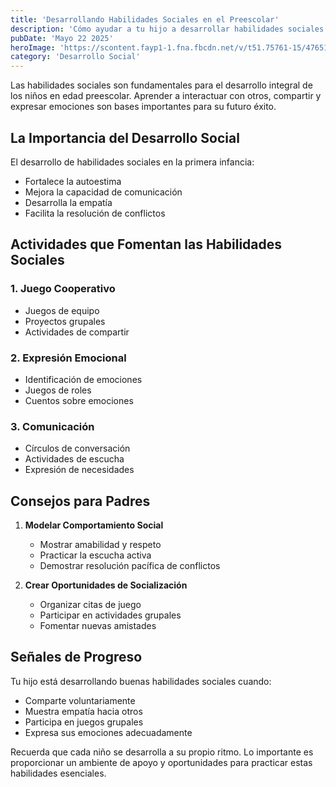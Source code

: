 ```yaml
---
title: 'Desarrollando Habilidades Sociales en el Preescolar'
description: 'Cómo ayudar a tu hijo a desarrollar habilidades sociales fundamentales durante sus primeros años'
pubDate: 'Mayo 22 2025'
heroImage: 'https://scontent.fayp1-1.fna.fbcdn.net/v/t51.75761-15/476515572_18066215845848530_5942471237751646737_n.jpg?_nc_cat=109&ccb=1-7&_nc_sid=127cfc&_nc_ohc=A9hocjEP3Z0Q7kNvwEaNtz_&_nc_oc=AdmzKPrZhY_S-iRhtWRJC58yEpUQ2IFZgWUfT8UYj4tklunxwAMK4P2X6po6U9BPodREZtMnSWkghXKa0PJQMH1v&_nc_zt=23&_nc_ht=scontent.fayp1-1.fna&_nc_gid=mrh8Ao2UUXPNvOFZ06w1Uw&oh=00_AfXOfcBSgbxNdhYWU4qRKB5onnkJcF38_ru036jTviFs9Q&oe=68A511A7'
category: 'Desarrollo Social'
---
```


Las habilidades sociales son fundamentales para el desarrollo integral de los niños en edad preescolar. Aprender a interactuar con otros, compartir y expresar emociones son bases importantes para su futuro éxito.

## La Importancia del Desarrollo Social

El desarrollo de habilidades sociales en la primera infancia:
- Fortalece la autoestima
- Mejora la capacidad de comunicación
- Desarrolla la empatía
- Facilita la resolución de conflictos

## Actividades que Fomentan las Habilidades Sociales

### 1. Juego Cooperativo
- Juegos de equipo
- Proyectos grupales
- Actividades de compartir

### 2. Expresión Emocional
- Identificación de emociones
- Juegos de roles
- Cuentos sobre emociones

### 3. Comunicación
- Círculos de conversación
- Actividades de escucha
- Expresión de necesidades

## Consejos para Padres

1. **Modelar Comportamiento Social**
   - Mostrar amabilidad y respeto
   - Practicar la escucha activa
   - Demostrar resolución pacífica de conflictos

2. **Crear Oportunidades de Socialización**
   - Organizar citas de juego
   - Participar en actividades grupales
   - Fomentar nuevas amistades

## Señales de Progreso

Tu hijo está desarrollando buenas habilidades sociales cuando:
- Comparte voluntariamente
- Muestra empatía hacia otros
- Participa en juegos grupales
- Expresa sus emociones adecuadamente

Recuerda que cada niño se desarrolla a su propio ritmo. Lo importante es proporcionar un ambiente de apoyo y oportunidades para practicar estas habilidades esenciales.
